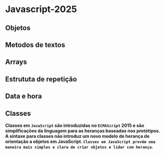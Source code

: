 # Javascript-2025

## Objetos

## Metodos de textos

## Arrays

## Estrututa de repetição

## Data e hora

## Classes

**Classes em ``JavaScript`` são introduzidas no ``ECMAScript`` 2015 e são simplificações da linguagem para as heranças baseadas nos protótipos. A sintaxe para classes não introduz um novo modelo de herança de orientação a objetos em JavaScript. ``Classes em JavaScript provêm uma maneira mais simples e clara de criar objetos e lidar com herança``.**
